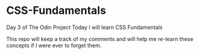 # CSS-Fundamentals
Day 3 of The Odin Project
Today I will learn CSS Fundamentals

This repo will keep a track of my comments and will help me re-learn these concepts if I were ever to forget them.